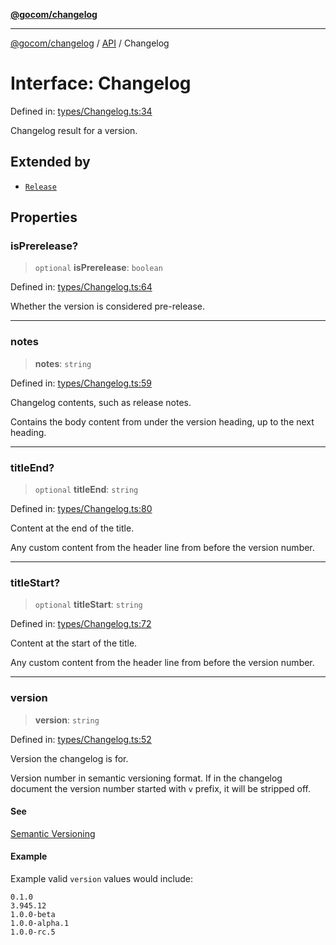 [**@gocom/changelog**](../README.md)

***

[@gocom/changelog](../README.md) / [API](../Public/API.md) / Changelog

# Interface: Changelog

Defined in: [types/Changelog.ts:34](https://github.com/gocom/changelog/blob/d427b90e897d313546949939f234807dde0c823c/src/types/Changelog.ts#L34)

Changelog result for a version.

## Extended by

- [`Release`](API.Release.md)

## Properties

### isPrerelease?

> `optional` **isPrerelease**: `boolean`

Defined in: [types/Changelog.ts:64](https://github.com/gocom/changelog/blob/d427b90e897d313546949939f234807dde0c823c/src/types/Changelog.ts#L64)

Whether the version is considered pre-release.

***

### notes

> **notes**: `string`

Defined in: [types/Changelog.ts:59](https://github.com/gocom/changelog/blob/d427b90e897d313546949939f234807dde0c823c/src/types/Changelog.ts#L59)

Changelog contents, such as release notes.

Contains the body content from under the version heading, up to the next heading.

***

### titleEnd?

> `optional` **titleEnd**: `string`

Defined in: [types/Changelog.ts:80](https://github.com/gocom/changelog/blob/d427b90e897d313546949939f234807dde0c823c/src/types/Changelog.ts#L80)

Content at the end of the title.

Any custom content from the header line from before the version
number.

***

### titleStart?

> `optional` **titleStart**: `string`

Defined in: [types/Changelog.ts:72](https://github.com/gocom/changelog/blob/d427b90e897d313546949939f234807dde0c823c/src/types/Changelog.ts#L72)

Content at the start of the title.

Any custom content from the header line from before the version
number.

***

### version

> **version**: `string`

Defined in: [types/Changelog.ts:52](https://github.com/gocom/changelog/blob/d427b90e897d313546949939f234807dde0c823c/src/types/Changelog.ts#L52)

Version the changelog is for.

Version number in semantic versioning format. If in the changelog document the version number started
with `v` prefix, it will be stripped off.

#### See

[Semantic Versioning](https://semver.org/)

#### Example

Example valid `version` values would include:
```
0.1.0
3.945.12
1.0.0-beta
1.0.0-alpha.1
1.0.0-rc.5
```
